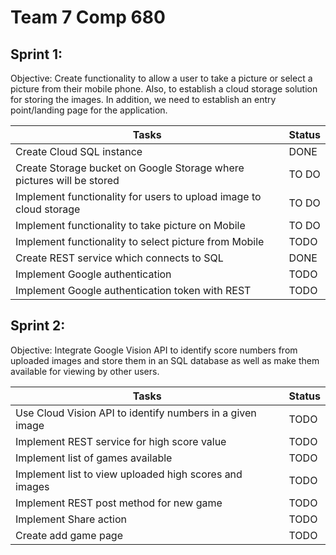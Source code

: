 # Team 7 Comp 680

## Sprint 1:
Objective: Create functionality to allow a user to take a picture or select a picture from their mobile phone. Also, to establish a cloud storage solution for storing the images. In addition, we need to establish an entry point/landing page for the application.

Tasks | Status
------|-------
Create Cloud SQL instance | DONE
Create Storage bucket on Google Storage where pictures will be stored | TO DO
Implement functionality for users to upload image to cloud storage | TO DO
Implement functionality to take picture on Mobile | TO DO
Implement functionality to select picture from Mobile | TODO
Create REST service which connects to SQL | DONE
Implement Google authentication | TODO
Implement Google authentication token with REST | TODO

## Sprint 2:
Objective: Integrate Google Vision API to identify score numbers from uploaded images and store them in an SQL database as well as make them available for viewing by other users.


Tasks | Status
------|-------
Use Cloud Vision API to identify numbers in a given image | TODO
Implement REST service for high score value | TODO
Implement list of games available | TODO
Implement list to view uploaded high scores and images | TODO
Implement REST post method for new game | TODO
Implement Share action | TODO
Create add game page | TODO
